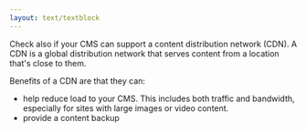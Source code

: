 ```yaml
---
layout: text/textblock
---
```

Check also if your CMS can support a content distribution network (CDN). A CDN is a global distribution network that serves content from a location that's close to them. 

Benefits of a CDN are that they can:
- help reduce load to your CMS. This includes both traffic and bandwidth, especially for sites with large images or video content.
- provide a content backup

